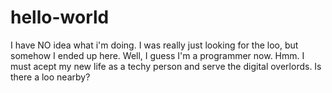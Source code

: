 # hello-world
I have NO idea what i'm doing.
I was really just looking for the loo, but somehow I ended up here.
Well, I guess I'm a programmer now. Hmm. 
I must acept my new life as a techy person and serve the digital overlords.
Is there a loo nearby?
